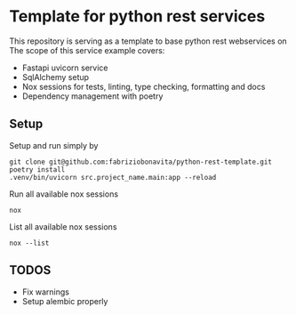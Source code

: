 # Template for python rest services

This repository is serving as a template to base python rest webservices on
The scope of this service example covers:
* Fastapi uvicorn service
* SqlAlchemy setup
* Nox sessions for tests, linting, type checking, formatting and docs
* Dependency management with poetry

## Setup

Setup and run simply by

    git clone git@github.com:fabriziobonavita/python-rest-template.git
    poetry install
    .venv/bin/uvicorn src.project_name.main:app --reload

Run all available nox sessions
    
    nox
    
List all available nox sessions

    nox --list

## TODOS
* Fix warnings
* Setup alembic properly

